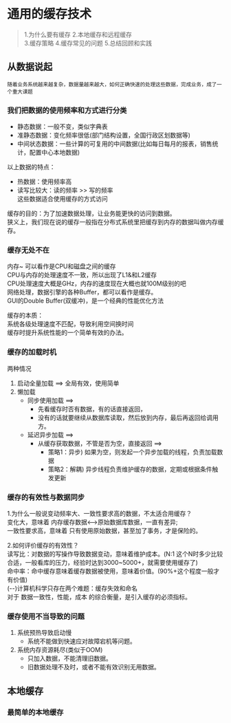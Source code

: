 # 通用的缓存技术

> 1.为什么要有缓存 2.本地缓存和远程缓存  
> 3.缓存策略 4.缓存常见的问题 5.总结回顾和实践  

## 从数据说起
```text
随着业务系统越来越复杂，数据量越来越大，如何正确快速的处理这些数据，完成业务，成了一个重大课题
```

### 我们把数据的使用频率和方式进行分类    
- 静态数据：一般不变，类似字典表  
- 准静态数据：变化频率很低(部门结构设置，全国行政区划数据等)  
- 中间状态数据：一些计算的可复用的中间数据(比如每日每月的报表，销售统计，配置中心本地数据)  

以上数据的特点：  
- 热数据：使用频率高
- 读写比较大：读的频率 >> 写的频率   
这些数据适合使用缓存的方式访问

缓存的目的：为了加速数据处理，让业务能更快的访问到数据。  
狭义上，我们现在说的缓存一般指在分布式系统里把缓存到内存的数据叫做内存缓存。  

### 缓存无处不在  
内存~ 可以看作是CPU和磁盘之间的缓存  
CPU与内存的处理速度不一致，所以出现了L1&和L2缓存  
CPU处理速度大概是GHz，内存的速度现在大概也就100M级别的吧  
网络处理，数据引擎的各种Buffer，都可以看作是缓存。  
GUI的Double Buffer(双缓冲)，是一个经典的性能优化方法  

缓存的本质：  
系统各级处理速度不匹配，导致利用空间换时间  
缓存时提升系统性能的一个简单有效的办法。  

### 缓存的加载时机
两种情况    
1. 启动全量加载 ==> 全局有效，使用简单  
2. 懒加载
   - 同步使用加载 ==>  
     - 先看缓存时否有数据，有的话直接返回，    
     - 没有的话就要继续从数据库读取，然后放到内存，最后再返回给调用方。  
   - 延迟异步加载 ==>  
     - 从缓存获取数据，不管是否为空，直接返回 ==>   
       - 策略1：异步) 如果为空，则发起一个异步加载的线程，负责加载数据  
       - 策略2：解耦) 异步线程负责维护缓存的数据，定期或根据条件触发更新  
### 缓存的有效性与数据同步
1.为什么一般说变动频率大、一致性要求高的数据，不太适合用缓存？  
变化大，意味着 内存缓存数据<-->原始数据库数据，一直有差异;  
一致性要求高，意味着 只有使用原始数据，甚至加了事务，才是保险的。  

2.如何评价缓存的有效性？  
读写比：对数据的写操作导致数据变动，意味着维护成本。(N:1 这个N时多少比较合适，一般看库的压力，经验时达到3000~5000+，就需要使用缓存了)  
命中率：命中缓存意味着缓存数据被使用，意味着价值。(90%+这个程度一般才有价值)  
(--)计算机科学只存在两个难题：缓存失效和命名  
对于 数据一致性，性能，成本 的综合衡量，是引入缓存的必须指标。  
### 缓存使用不当导致的问题 
1. 系统预热导致启动慢  
    - 系统不能做到快速应对故障宕机等问题。  
2. 系统内存资源耗尽(类似于OOM)  
    - 只加入数据，不能清理旧数据。  
    - 旧数据处理不及时，或者不能有效识别无用数据。  

## 本地缓存
### 最简单的本地缓存
  
  